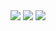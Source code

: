 <div>
  <a href="https://linkedin.com/in/sashasyedin" target="_blank"><img src="https://img.shields.io/badge/-LinkedIn-%23333?style=for-the-badge&logo=linkedin&logoColor=white"></a>
  <a href="https://discord.com/users/1115970554227335209" target="_blank"><img src="https://img.shields.io/badge/-Discord-%23333?style=for-the-badge&logo=discord&logoColor=white"></a>
  <a href="https://telegram.me/sashasyedin" target="_blank"><img src="https://img.shields.io/badge/-Telegram-%23333?style=for-the-badge&logo=telegram&logoColor=white"></a>
</div>
